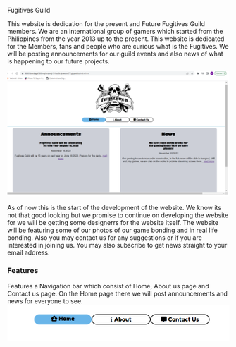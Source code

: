 Fugitives Guild

This website is dedication for the present and Future Fugitives Guild members. We are an international group of gamers which started from the Philippines from the year 2013 up to the present. This website is dedicated for the Members, fans and people who are curious what is the Fugitives. We will be posting announcements for our guild events and also news of what is happening to our future projects.

<img src="docs/fugi.png">

As of now this is the start of the development of the website. We know its not that good looking but we promise to continue on developing the website for we will be getting some designerrs for the website itself. The website will be featuring some of our photos of our game bonding and in real life bonding. Also you may contact us for any suggestions or if you are interested in joining us. You may also subscribe to get news straight to your email address.

<h3>Features</h3>
Features a Navigation bar which consist of Home, About us page and Contact us page. On the Home page there we will post announcements and news for everyone to see. 
<img src="docs/nav bar.png">